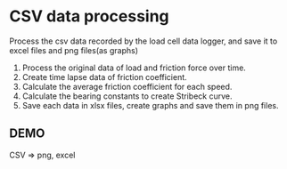 # CSV data processing
Process the csv data recorded by the load cell data logger, and save it to excel files and png files(as graphs)

1. Process the original data of load and friction force over time.
2. Create time lapse data of friction coefficient.
3. Calculate the average friction coefficient for each speed.
4. Calculate the bearing constants to create Stribeck curve.
5. Save each data in xlsx files, create graphs and save them in png files.

## DEMO
CSV => png, excel
